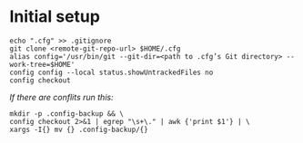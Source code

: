 # Initial setup
```
echo ".cfg" >> .gitignore
git clone <remote-git-repo-url> $HOME/.cfg
alias config='/usr/bin/git --git-dir=<path to .cfg’s Git directory> --work-tree=$HOME'
config config --local status.showUntrackedFiles no
config checkout 
```

_If there are conflits run this:_
```
mkdir -p .config-backup && \
config checkout 2>&1 | egrep "\s+\." | awk {'print $1'} | \
xargs -I{} mv {} .config-backup/{}
```
